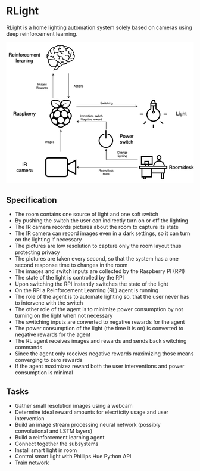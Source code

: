 # RLight
RLight is a home lighting automation system solely based on cameras using deep reinforcement learning.

![System illustration](system.png)

## Specification

- The room contains one source of light and one soft switch
- By pushing the switch the user can indirectly turn on or off the lighting
- The IR camera records pictures about the room to capture its state
- The IR camera can record images even in a dark settings, so it can turn on the lighting if necessary
- The pictures are low resolution to capture only the room layout thus protecting privacy
- The pictures are taken every second, so that the system has a one second response time to changes in the room
- The images and switch inputs are collected by the Raspberry PI (RPI)
- The state of the light is controlled by the RPI
- Upon switching the RPI instantly switches the state of the light
- On the RPI a Reinforcement Learning (RL) agent is running
- The role of the agent is to automate lighting so, that the user never has to intervene with the switch
- The other role of the agent is to minimize power consumption by not turning on the light when not necessary
- The switching inputs are converted to negative rewards for the agent
- The power consumption of the light (the time it is on) is converted to negative rewards for the agent
- The RL agent receives images and rewards and sends back switching commands
- Since the agent only receives negative rewards maximizing those means converging to zero rewards
- If the agent maximizez reward both the user interventions and power consumption is minimal

## Tasks

- Gather small resolution images using a webcam
- Determine ideal reward amounts for elecrticity usage and user intervention
- Build an image stream processing neural network (possibly convolutional and LSTM layers)
- Build a reinforcement learning agent
- Connect together the subsystems
- Install smart light in room
- Control smart light with Phillips Hue Python API
- Train network
